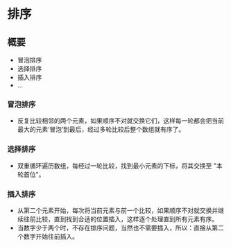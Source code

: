 # 排序

## 概要

- 冒泡排序
- 选择排序
- 插入排序
- ...

### 冒泡排序

- 反复比较相邻的两个元素，如果顺序不对就交换它们，这样每一轮都会把当前最大的元素‘冒泡’到最后，经过多轮比较后整个数组就有序了。

### 选择排序

- 双重循环遍历数组，每经过一轮比较，找到最小元素的下标，将其交换至 "本轮首位"。

### 插入排序

- 从第二个元素开始，每次将当前元素与前一个比较，如果顺序不对就交换并继续往前比较，直到找到合适的位置插入，这样逐个处理直到所有元素有序。
- 当数字少于两个时，不存在排序问题，当然也不需要插入，所以：直接从第二个数字开始往前插入。
